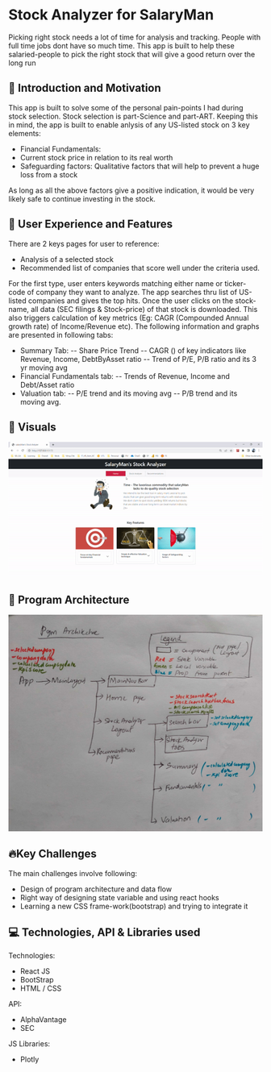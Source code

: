 # Stock Analyzer for SalaryMan

Picking right stock needs a lot of time for analysis and tracking. People with full time jobs dont have so much time. This app is built to help these salaried-people to pick the right stock that will give a good return over the long run

## 🎢 Introduction and Motivation

This app is built to solve some of the personal pain-points I had during stock selection. Stock selection is part-Science and part-ART. Keeping this in mind, the app is built to enable anlysis of any US-listed stock on 3 key elements:

- Financial Fundamentals:
- Current stock price in relation to its real worth
- Safeguarding factors: Qualitative factors that will help to prevent a huge loss from a stock

As long as all the above factors give a positive indication, it would be very likely safe to continue investing in the stock.

## 💁 User Experience and Features

There are 2 keys pages for user to reference:

- Analysis of a selected stock
- Recommended list of companies that score well under the criteria used.

For the first type, user enters keywords matching either name or ticker-code of company they want to analyze. The app searches thru list of US-listed companies and gives the top hits. Once the user clicks on the stock-name, all data (SEC filings & Stock-price) of that stock is downloaded. This also triggers calculation of key metrics (Eg: CAGR (Compounded Annual growth rate) of Income/Revenue etc). The following information and graphs are presented in following tabs:

- Summary Tab:
  -- Share Price Trend
  -- CAGR () of key indicators like Revenue, Income, DebtByAsset ratio
  -- Trend of P/E, P/B ratio and its 3 yr moving avg
- Financial Fundamentals tab:
  -- Trends of Revenue, Income and Debt/Asset ratio
- Valuation tab:
  -- P/E trend and its moving avg
  -- P/B trend and its moving avg.

## 🎥 Visuals

![User Interface](/img/stockAnalyzer.gif)

## 🏢 Program Architecture

![Architecture](/img/ProgramArchitecture.jpg)

## 🔥Key Challenges

The main challenges involve following:

- Design of program architecture and data flow
- Right way of designing state variable and using react hooks
- Learning a new CSS frame-work(bootstrap) and trying to integrate it

## 💻 Technologies, API & Libraries used

Technologies:

- React JS
- BootStrap
- HTML / CSS

API:

- AlphaVantage
- SEC

JS Libraries:

- Plotly
